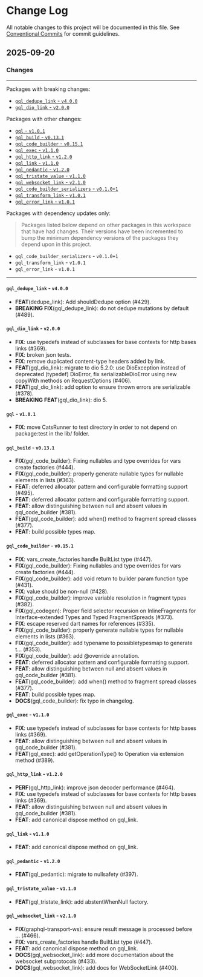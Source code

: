 # Change Log

All notable changes to this project will be documented in this file.
See [Conventional Commits](https://conventionalcommits.org) for commit guidelines.

## 2025-09-20

### Changes

---

Packages with breaking changes:

 - [`gql_dedupe_link` - `v4.0.0`](#gql_dedupe_link---v400)
 - [`gql_dio_link` - `v2.0.0`](#gql_dio_link---v200)

Packages with other changes:

 - [`gql` - `v1.0.1`](#gql---v101)
 - [`gql_build` - `v0.13.1`](#gql_build---v0131)
 - [`gql_code_builder` - `v0.15.1`](#gql_code_builder---v0151)
 - [`gql_exec` - `v1.1.0`](#gql_exec---v110)
 - [`gql_http_link` - `v1.2.0`](#gql_http_link---v120)
 - [`gql_link` - `v1.1.0`](#gql_link---v110)
 - [`gql_pedantic` - `v1.2.0`](#gql_pedantic---v120)
 - [`gql_tristate_value` - `v1.1.0`](#gql_tristate_value---v110)
 - [`gql_websocket_link` - `v2.1.0`](#gql_websocket_link---v210)
 - [`gql_code_builder_serializers` - `v0.1.0+1`](#gql_code_builder_serializers---v0101)
 - [`gql_transform_link` - `v1.0.1`](#gql_transform_link---v101)
 - [`gql_error_link` - `v1.0.1`](#gql_error_link---v101)

Packages with dependency updates only:

> Packages listed below depend on other packages in this workspace that have had changes. Their versions have been incremented to bump the minimum dependency versions of the packages they depend upon in this project.

 - `gql_code_builder_serializers` - `v0.1.0+1`
 - `gql_transform_link` - `v1.0.1`
 - `gql_error_link` - `v1.0.1`

---

#### `gql_dedupe_link` - `v4.0.0`

 - **FEAT**(dedupe_link): Add shouldDedupe option (#429).
 - **BREAKING** **FIX**(gql_dedupe_link): do not dedupe mutations by default (#489).

#### `gql_dio_link` - `v2.0.0`

 - **FIX**: use typedefs instead of subclasses for base contexts for http bases links (#369).
 - **FIX**: broken json tests.
 - **FIX**: remove duplicated content-type headers added by link.
 - **FEAT**(gql_dio_link): migrate to dio 5.2.0: use DioException instead of deprecated (typedef) DioError, fix serializableDioError using new copyWith methods on RequestOptions (#406).
 - **FEAT**(gql_dio_link): add option to ensure thrown errors are serializable (#378).
 - **BREAKING** **FEAT**(gql_dio_link): dio 5.

#### `gql` - `v1.0.1`

 - **FIX**: move CatsRunner to test directory in order to not depend on package:test in the lib/ folder.

#### `gql_build` - `v0.13.1`

 - **FIX**(gql_code_builder): Fixing nullables and type overrides for vars create factories (#444).
 - **FIX**(gql_code_builder): properly generate nullable types for nullable elements in lists (#363).
 - **FEAT**: deferred allocator pattern and configurable formatting support (#495).
 - **FEAT**: deferred allocator pattern and configurable formatting support.
 - **FEAT**: allow distinguishing between null and absent values in gql_code_builder (#381).
 - **FEAT**(gql_code_builder): add when() method to fragment spread classes (#377).
 - **FEAT**: build possible types map.

#### `gql_code_builder` - `v0.15.1`

 - **FIX**: vars_create_factories handle BuiltList type (#447).
 - **FIX**(gql_code_builder): Fixing nullables and type overrides for vars create factories (#444).
 - **FIX**(gql_code_builder): add void return to builder param function type (#431).
 - **FIX**: value should be non-null (#428).
 - **FIX**(gql_code_builder): improve variable resolution in fragment types (#382).
 - **FIX**(gql_codegen): Proper field selector recursion on InlineFragments for Interface-extended Types and Typed FragmentSpreads   (#373).
 - **FIX**: escape reserved dart names for references (#335).
 - **FIX**(gql_code_builder): properly generate nullable types for nullable elements in lists (#363).
 - **FIX**(gql_code_builder): add typename to possibletypesmap to generate t… (#353).
 - **FIX**(gql_code_builder): add @override annotation.
 - **FEAT**: deferred allocator pattern and configurable formatting support.
 - **FEAT**: allow distinguishing between null and absent values in gql_code_builder (#381).
 - **FEAT**(gql_code_builder): add when() method to fragment spread classes (#377).
 - **FEAT**: build possible types map.
 - **DOCS**(gql_code_builder): fix typo in changelog.

#### `gql_exec` - `v1.1.0`

 - **FIX**: use typedefs instead of subclasses for base contexts for http bases links (#369).
 - **FEAT**: allow distinguishing between null and absent values in gql_code_builder (#381).
 - **FEAT**(gql_exec): add getOperationType() to Operation via extension method (#389).

#### `gql_http_link` - `v1.2.0`

 - **PERF**(gql_http_link): improve json decoder performance (#464).
 - **FIX**: use typedefs instead of subclasses for base contexts for http bases links (#369).
 - **FEAT**: allow distinguishing between null and absent values in gql_code_builder (#381).
 - **FEAT**: add canonical dispose method on gql_link.

#### `gql_link` - `v1.1.0`

 - **FEAT**: add canonical dispose method on gql_link.

#### `gql_pedantic` - `v1.2.0`

 - **FEAT**(gql_pedantic): migrate to nullsafety (#397).

#### `gql_tristate_value` - `v1.1.0`

 - **FEAT**(gql_tristate_link): add abstentWhenNull factory.

#### `gql_websocket_link` - `v2.1.0`

 - **FIX**(graphql-transport-ws): ensure result message is processed before … (#466).
 - **FIX**: vars_create_factories handle BuiltList type (#447).
 - **FEAT**: add canonical dispose method on gql_link.
 - **DOCS**(gql_websocket_link): add more documentation about the websocket subprotocols (#433).
 - **DOCS**(gql_websocket_link): add docs for WebSocketLink (#400).

